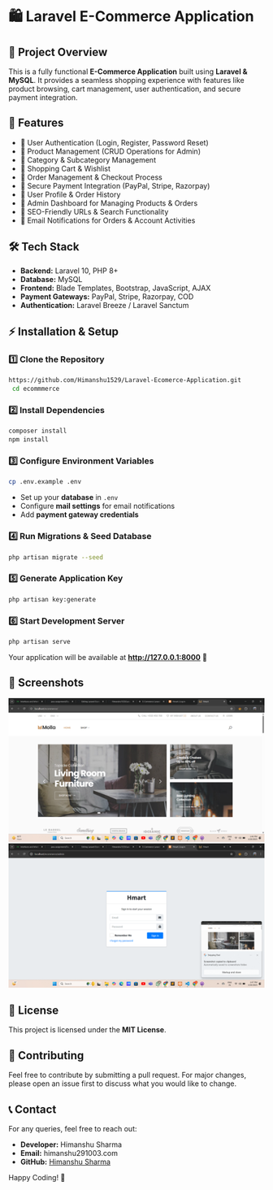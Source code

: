 # 🛍️ Laravel E-Commerce Application

## 📌 Project Overview
This is a fully functional **E-Commerce Application** built using **Laravel & MySQL**. It provides a seamless shopping experience with features like product browsing, cart management, user authentication, and secure payment integration.

## 🚀 Features
- 🔹 User Authentication (Login, Register, Password Reset)
- 🔹 Product Management (CRUD Operations for Admin)
- 🔹 Category & Subcategory Management
- 🔹 Shopping Cart & Wishlist
- 🔹 Order Management & Checkout Process
- 🔹 Secure Payment Integration (PayPal, Stripe, Razorpay)
- 🔹 User Profile & Order History
- 🔹 Admin Dashboard for Managing Products & Orders
- 🔹 SEO-Friendly URLs & Search Functionality
- 🔹 Email Notifications for Orders & Account Activities

## 🛠️ Tech Stack
- **Backend:** Laravel 10, PHP 8+
- **Database:** MySQL
- **Frontend:** Blade Templates, Bootstrap, JavaScript, AJAX
- **Payment Gateways:** PayPal, Stripe, Razorpay, COD
- **Authentication:** Laravel Breeze / Laravel Sanctum

## ⚡ Installation & Setup
### 1️⃣ Clone the Repository
```bash
https://github.com/Himanshu1529/Laravel-Ecomerce-Application.git
 cd ecommmerce
```

### 2️⃣ Install Dependencies
```bash
composer install
npm install
```

### 3️⃣ Configure Environment Variables
```bash
cp .env.example .env
```
- Set up your **database** in `.env`
- Configure **mail settings** for email notifications
- Add **payment gateway credentials**

### 4️⃣ Run Migrations & Seed Database
```bash
php artisan migrate --seed
```

### 5️⃣ Generate Application Key
```bash
php artisan key:generate
```

### 6️⃣ Start Development Server
```bash
php artisan serve
```
Your application will be available at **http://127.0.0.1:8000** 🚀

## 📸 Screenshots
![App Screenshot](https://github.com/Himanshu1529/Laravel-Ecomerce-Application/blob/main/Screenshot%202025-03-20%20134701.png)
![App Screenshot](https://github.com/Himanshu1529/Laravel-Ecomerce-Application/blob/main/Screenshot%202025-03-20%20134708.png)


## 📜 License
This project is licensed under the **MIT License**.

## 🙌 Contributing
Feel free to contribute by submitting a pull request. For major changes, please open an issue first to discuss what you would like to change.

## 📞 Contact
For any queries, feel free to reach out:
- **Developer:** Himanshu Sharma
- **Email:** himanshu291003.com
- **GitHub:** [Himanshu Sharma](https://github.com/himanshu1529)

Happy Coding! 🎉

